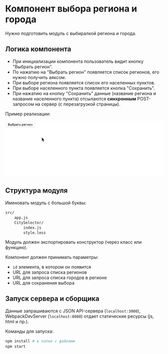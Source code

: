 # Компонент выбора региона и города
Нужно подготовить модуль с выбиралкой региона и города.

## Логика компонента
* При инициализации компонента пользователь видит кнопку "Выбрать регион".
* По нажатию на "Выбрать регион" появляется список регионов, его нужно получить аяксом.
* При выборе региона появляется список его населенных пунктов.
* При выборе населенного пункта появляется кнопка "Сохранить".
* При нажатию на кнопку "Сохранить" данные (название региона и название населенного пункта) отсылаются **синхронным** POST-запросом на сервер (с перезагрузкой страницы).

Пример реализации:

![](city-selector-demo.gif)

## Структура модуля
Именовать модуль с большой буквы:

```
src/
    app.js
    CitySelector/
        index.js
        style.less
```

Модуль должен экспортировать конструктор (через класс или функцию).

Компонент должен принимать параметры:
* `id` элемента, в котором он появится
* URL для запроса списка регионов
* URL для запроса списка городов в регионе
* URL для сохранения выбора

## Запуск сервера и сборщика
Данные запрашиваются с JSON API-сервера (`localhost:3000`), WebpackDevServer (`localhost:8080`) отдает статические ресурсы (js, html и пр.).

Команды для запуска:

```sh
npm install # в папке с файлами
npm start
```

